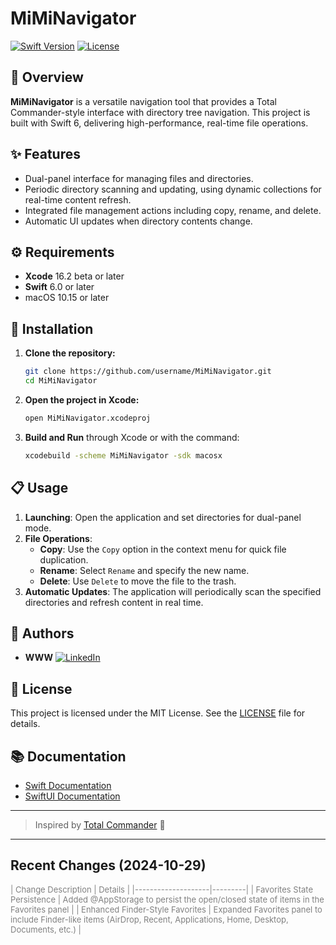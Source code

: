 
# MiMiNavigator

[![Swift Version](https://img.shields.io/badge/Swift-6.0-blue.svg)](https://swift.org)
[![License](https://img.shields.io/badge/License-MIT-lightgrey.svg)](LICENSE)

## 📖 Overview

**MiMiNavigator** is a versatile navigation tool that provides a Total Commander-style interface with directory tree navigation. This project is built with Swift 6, delivering high-performance, real-time file operations.

## ✨ Features

- Dual-panel interface for managing files and directories.
- Periodic directory scanning and updating, using dynamic collections for real-time content refresh.
- Integrated file management actions including copy, rename, and delete.
- Automatic UI updates when directory contents change.

## ⚙️ Requirements

- **Xcode** 16.2 beta or later
- **Swift** 6.0 or later
- macOS 10.15 or later

## 🚀 Installation

1. **Clone the repository:**
   ```bash
   git clone https://github.com/username/MiMiNavigator.git
   cd MiMiNavigator
   ```
2. **Open the project in Xcode:**
   ```bash
   open MiMiNavigator.xcodeproj
   ```
3. **Build and Run** through Xcode or with the command:
   ```bash
   xcodebuild -scheme MiMiNavigator -sdk macosx
   ```

## 📋 Usage

1. **Launching**: Open the application and set directories for dual-panel mode.
2. **File Operations**:
   - **Copy**: Use the `Copy` option in the context menu for quick file duplication.
   - **Rename**: Select `Rename` and specify the new name.
   - **Delete**: Use `Delete` to move the file to the trash.
3. **Automatic Updates**: The application will periodically scan the specified directories and refresh content in real time.

## 👤 Authors

- **WWW**
  [![LinkedIn](https://img.shields.io/badge/LinkedIn-blue.svg?logo=linkedin&colorB=555)](https://www.linkedin.com/in/iakov-senatov-07060765)

## 📝 License

This project is licensed under the MIT License. See the [LICENSE](LICENSE) file for details.

## 📚 Documentation

- [Swift Documentation](https://swift.org/documentation/)
- [SwiftUI Documentation](https://developer.apple.com/documentation/swiftui/)

---

> Inspired by [Total Commander](https://www.ghisler.com/) 🌟

---

## Recent Changes (2024-10-29)

<span style="font-size: small; color: grey;">
| Change Description | Details |
|--------------------|---------|
| Favorites State Persistence | Added @AppStorage to persist the open/closed state of items in the Favorites panel |
| Enhanced Finder-Style Favorites | Expanded Favorites panel to include Finder-like items (AirDrop, Recent, Applications, Home, Desktop, Documents, etc.) |
</span>
